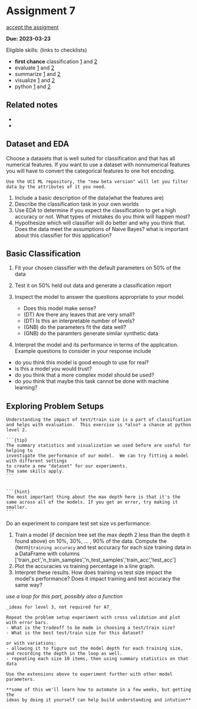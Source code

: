 # Assignment 7

[accept the assigment](https://classroom.github.com/a/q-cpZN-M)

__Due: 2023-03-23__

Eligible skills: (links to checklists)


- **first chance** classification [1](https://rhodyprog4ds.github.io/BrownFall22/syllabus/achievements.html#classification-level1) and [2](https://rhodyprog4ds.github.io/BrownFall22/syllabus/achievements.html#classification-level2)
- evaluate [1](https://rhodyprog4ds.github.io/BrownFall22/syllabus/achievements.html#evaluate-level1) and [2](https://rhodyprog4ds.github.io/BrownFall22/syllabus/achievements.html#evaluate-level2)
- summarize [1](https://rhodyprog4ds.github.io/BrownFall22/syllabus/achievements.html#summarize-level1) and [2](https://rhodyprog4ds.github.io/BrownFall22/syllabus/achievements.html#summarize-level2)
- visualize [1](https://rhodyprog4ds.github.io/BrownFall22/syllabus/achievements.html#visualize-level1) and [2](https://rhodyprog4ds.github.io/BrownFall22/syllabus/achievements.html#visualize-level2)
- python [1](https://rhodyprog4ds.github.io/BrownFall22/syllabus/achievements.html#python-level1) and [2](https://rhodyprog4ds.github.io/BrownFall22/syllabus/achievements.html#python-level2)

## Related notes

- [](../notes/2023-03-07)
- [](../notes/2023-03-09)


## Dataset and EDA


Choose a datasets that is well suited for classification and that has all numerical features.
If you want to use a dataset with nonnumerical features you will have to convert
the categorical features to one hot encoding.  

```{hint}
Use the UCI ML repository, the "new beta version" will let you filter data by the attributes of it you need. 
```

1. Include a basic description of the data(what the features are)
1. Describe the classification task in your own worlds
1. Use EDA to determine if you expect the classification to get a high accuracy or not. What types of mistakes do you think will happen most? 
1. Hypothesize which will classifier will do better  and why you think that. Does the data meet the assumptions of Naive Bayes? what is important about this classifier for this application? 


## Basic Classification

1. Fit your chosen classifier with the default parameters on 50% of the data
1. Test it on 50% held out data and generate a classification report
1. Inspect the model to answer the questions appropriate to your model.

    - Does this model make sense?
    - (DT) Are there any leaves that are very small?
    - (DT) Is this an interpretable number of levels?
    - (GNB) do the parameters fit the data well?
    - (GNB) do the paramters generate similar synthetic data
1. Interpret the model and its performance in terms of the application. Example questions to consider in your response include

  - do you think this model is good enough to use for real?
  - is this a model you would trust?
  - do you think that a more complex model should be used?
  - do you think that maybe this task cannot be done with machine learning?


## Exploring Problem Setups

```{important}
Understanding the impact of test/train size is a part of classifcation and helps with evaluation.  This exercise is *also* a chance at python level 2.
```

````{margin}
```{tip}
The summary statistics and visualization we used before are useful for helping to
investigate the performance of our model.  We can try fitting a model  with different settings
to create a new "dataset" for our experiments.
The same skills apply.
```


```{hint}
The most important thing about the max depth here is that it's the same across all of the models. If you get an error, try making it smaller.
```

````
Do an experiment to compare test set size vs performance:
1. Train a model (if decision tree set the max depth 2 less than the depth it found above) on 10%, 30%, ... , 90% of the data. Compute the {term}`training accuracy` and test accuracy for each size training data in a DataFrame with columns ['train_pct','n_train_samples','n_test_samples','train_acc','test_acc']
1. Plot the accuracies vs training percentage in a line graph.  
1. Interpret these results.  How does training vs test size impact the model's performance? Does it impact training and test accuracy the same way? 

_use a loop for this part, possibly also a function_



```{admonition} Thinking Ahead
_ideas for level 3, not required for A7_

Repeat the problem setup experiment with cross validation and plot with error bars.
- What is the tradeoff to be made in choosing a test/train size?
- What is the best test/train size for this dataset?

or with variations:
- allowing it to figure out the model depth for each training size, and recording the depth in the loop as well.  
- repeating each size 10 items, then using summary statistics on that data

Use the extensions above to experiment further with other model parameters.

**some of this we'll learn how to automate in a few weeks, but getting the
ideas by doing it yourself can help build understanding and intution**
```
